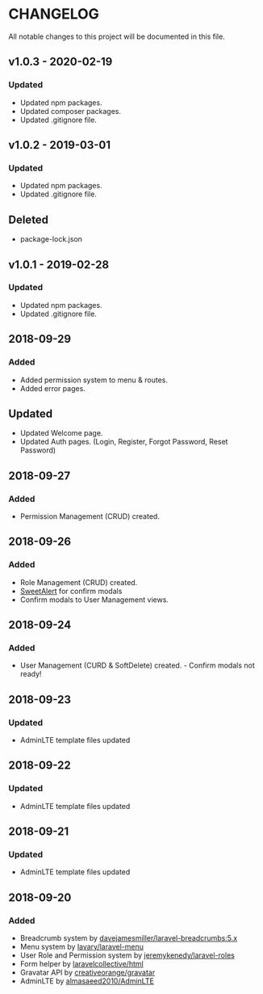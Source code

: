 # CHANGELOG
All notable changes to this project will be documented in this file.

## v1.0.3 - 2020-02-19
### Updated
* Updated npm packages.
* Updated composer packages.
* Updated .gitignore file.

## v1.0.2 - 2019-03-01
### Updated
* Updated npm packages.
* Updated .gitignore file.

## Deleted
* package-lock.json

## v1.0.1 - 2019-02-28
### Updated
* Updated npm packages.
* Updated .gitignore file.

## 2018-09-29
### Added
* Added permission system to menu & routes.
* Added error pages.

## Updated
* Updated Welcome page.
* Updated Auth pages. (Login, Register, Forgot Password, Reset Password)

## 2018-09-27
### Added
* Permission Management (CRUD) created.

## 2018-09-26
### Added
* Role Management (CRUD) created.
* [SweetAlert](https://sweetalert.js.org/) for confirm modals
* Confirm modals to User Management views.

## 2018-09-24
### Added
* User Management (CURD & SoftDelete) created. - Confirm modals not ready!

## 2018-09-23
### Updated
* AdminLTE template files updated

## 2018-09-22
### Updated
* AdminLTE template files updated

## 2018-09-21
### Updated
* AdminLTE template files updated

## 2018-09-20
### Added
* Breadcrumb system by [davejamesmiller/laravel-breadcrumbs:5.x](https://github.com/davejamesmiller/laravel-breadcrumbs)
* Menu system by [lavary/laravel-menu](https://github.com/lavary/laravel-menu)
* User Role and Permission system by [jeremykenedy/laravel-roles](https://github.com/jeremykenedy/laravel-roles)
* Form helper by [laravelcollective/html](https://laravelcollective.com/docs/master/html)
* Gravatar API by [creativeorange/gravatar](https://github.com/creativeorange/gravatar)
* AdminLTE by [almasaeed2010/AdminLTE](https://github.com/almasaeed2010/AdminLTE)
